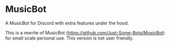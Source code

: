 # MusicBot
A MusicBot for Discord with extra features under the hood.

This is a rewrite of MusicBot (https://github.com/Just-Some-Bots/MusicBot) for small scale personal use.
This version is not user friendly.
